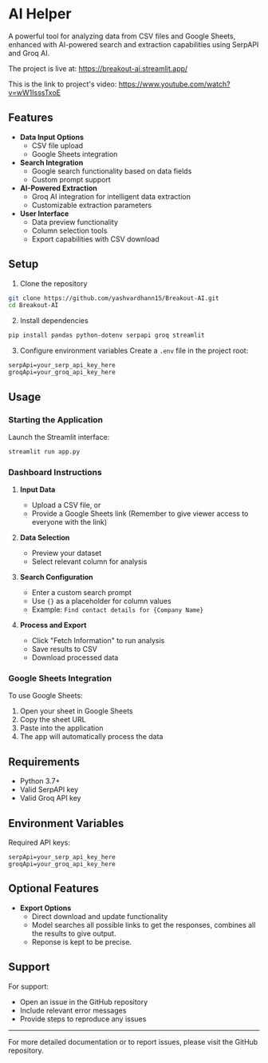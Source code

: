 # AI Helper

A powerful tool for analyzing data from CSV files and Google Sheets, enhanced with AI-powered search and extraction capabilities using SerpAPI and Groq AI.

The project is live at: https://breakout-ai.streamlit.app/

This is the link to project's video: https://www.youtube.com/watch?v=wW1IsssTxoE

<!-- <video controls src="BreakoutAI.mp4" title="Assignment Video"></video> -->



## Features

- **Data Input Options**
  - CSV file upload
  - Google Sheets integration
- **Search Integration**
  - Google search functionality based on data fields
  - Custom prompt support
- **AI-Powered Extraction**
  - Groq AI integration for intelligent data extraction
  - Customizable extraction parameters
- **User Interface**
  - Data preview functionality
  - Column selection tools
  - Export capabilities with CSV download

## Setup

1. Clone the repository
```bash
git clone https://github.com/yashvardhann15/Breakout-AI.git
cd Breakout-AI
```

2. Install dependencies
```bash
pip install pandas python-dotenv serpapi groq streamlit
```

3. Configure environment variables
Create a `.env` file in the project root:
```env
serpApi=your_serp_api_key_here
groqApi=your_groq_api_key_here
```

## Usage

### Starting the Application

Launch the Streamlit interface:
```bash
streamlit run app.py
```

### Dashboard Instructions

1. **Input Data**
   - Upload a CSV file, or
   - Provide a Google Sheets link (Remember to give viewer access to everyone with the link)

2. **Data Selection**
   - Preview your dataset
   - Select relevant column for analysis

3. **Search Configuration**
   - Enter a custom search prompt
   - Use `{}` as a placeholder for column values
   - Example: `Find contact details for {Company Name}`


4. **Process and Export**
   - Click "Fetch Information" to run analysis
   - Save results to CSV
   - Download processed data

### Google Sheets Integration

To use Google Sheets:
1. Open your sheet in Google Sheets
2. Copy the sheet URL
3. Paste into the application
4. The app will automatically process the data

## Requirements

- Python 3.7+
- Valid SerpAPI key
- Valid Groq API key

## Environment Variables

Required API keys:
```env
serpApi=your_serp_api_key_here
groqApi=your_groq_api_key_here
```

## Optional Features

- **Export Options**
  - Direct download and update functionality
  - Model searches all possible links to get the responses, combines all the results to give output.
  - Reponse is kept to be precise.

## Support

For support:
- Open an issue in the GitHub repository
- Include relevant error messages
- Provide steps to reproduce any issues


---

For more detailed documentation or to report issues, please visit the GitHub repository.
